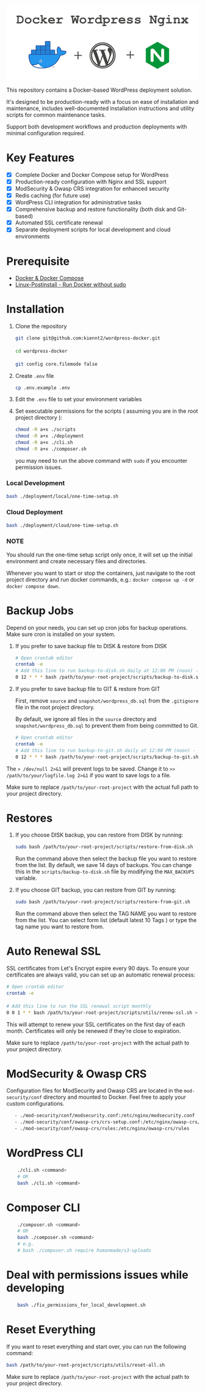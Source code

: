 ![alt text](https://raw.githubusercontent.com/kiennt2/wordpress-docker/refs/heads/master/banner.jpg)

This repository contains a Docker-based WordPress deployment solution.

It's designed to be production-ready with a focus on ease of installation and maintenance, includes well-documented
installation instructions and utility scripts for common maintenance tasks.

Support both development workflows and production deployments with minimal configuration required.

# Key Features

- [x] Complete Docker and Docker Compose setup for WordPress
- [x] Production-ready configuration with Nginx and SSL support
- [x] ModSecurity & Owasp CRS integration for enhanced security
- [x] Redis caching (for future use)
- [x] WordPress CLI integration for administrative tasks
- [x] Comprehensive backup and restore functionality (both disk and Git-based)
- [x] Automated SSL certificate renewal
- [x] Separate deployment scripts for local development and cloud environments

# Prerequisite

* [Docker & Docker Compose](https://docs.docker.com/engine/install/)
* [Linux-Postinstall - Run Docker without sudo](https://docs.docker.com/engine/install/linux-postinstall/)

# Installation

1. Clone the repository

    ```bash
   git clone git@github.com:kiennt2/wordpress-docker.git
   
   cd wordpress-docker
   
   git config core.filemode false
    ```

2. Create ```.env``` file

    ```bash
    cp .env.example .env
    ```

3. Edit the ```.env``` file to set your environment variables


4. Set executable permissions for the scripts ( assuming you are in the root project directory ):

    ```bash
    chmod -R a+x ./scripts
    chmod -R a+x ./deployment
    chmod -R a+x ./cli.sh
    chmod -R a+x ./composer.sh
    ```
   you may need to run the above command with `sudo` if you encounter permission issues.

### Local Development

```bash
bash ./deployment/local/one-time-setup.sh
```

### Cloud Deployment

```bash
bash ./deployment/cloud/one-time-setup.sh
```

### NOTE

You should run the one-time setup script only once, it will set up the initial environment and create necessary files
and directories.

Whenever you want to start or stop the containers, just navigate to the root project directory and run docker
commands, e.g.: ```docker compose up -d``` or ```docker compose down```.

# Backup Jobs

Depend on your needs, you can set up cron jobs for backup operations. Make sure cron is installed on your system.

1. If you prefer to save backup file to DISK & restore from DISK
    ```bash
    # Open crontab editor
    crontab -e    
    # Add this line to run backup-to-disk.sh daily at 12:00 PM (noon) - OR select the time you want to run the backup
    0 12 * * * bash /path/to/your-root-project/scripts/backup-to-disk.sh > /dev/null 2>&1    
    ```

2. If you prefer to save backup file to GIT & restore from GIT

   First, remove ```source``` and ```snapshot/wordpress_db.sql``` from the ```.gitignore``` file in the root project
   directory.

   By default, we ignore all files in the `source` directory and ```snapshot/wordpress_db.sql``` to prevent them from
   being committed to Git.

   ```bash
   # Open crontab editor
   crontab -e    
   # Add this line to run backup-to-git.sh daily at 12:00 PM (noon) - OR select the time you want to run the backup
   0 12 * * * bash /path/to/your-root-project/scripts/backup-to-git.sh > /dev/null 2>&1
   ```

The ```> /dev/null 2>&1``` will prevent logs to be saved. Change it to ```>> /path/to/your/logfile.log 2>&1``` if you
want to save logs to a file.

Make sure to replace ```/path/to/your-root-project``` with the actual full path to your project directory.

# Restores

1. If you choose DISK backup, you can restore from DISK by running:

    ```bash
    sudo bash /path/to/your-root-project/scripts/restore-from-disk.sh
    ```    
   Run the command above then select the backup file you want to restore from the list. By default, we save 14 days of
   backups. You can change this in the `scripts/backup-to-disk.sh` file by modifying the `MAX_BACKUPS` variable.


2. If you choose GIT backup, you can restore from GIT by running:

    ```bash
   sudo bash /path/to/your-root-project/scripts/restore-from-git.sh
    ```
   Run the command above then select the TAG NAME you want to restore from the list. You can select form list (default
   latest 10 Tags ) or type the tag name you want to restore from.

# Auto Renewal SSL

SSL certificates from Let's Encrypt expire every 90 days. To ensure your certificates are always valid, you can set up
an automatic renewal process:

```bash
# Open crontab editor
crontab -e

# Add this line to run the SSL renewal script monthly
0 0 1 * * bash /path/to/your-root-project/scripts/utils/renew-ssl.sh > /dev/null 2>&1
```

This will attempt to renew your SSL certificates on the first day of each month. Certificates will only be renewed if
they're close to expiration.

Make sure to replace ```/path/to/your-root-project``` with the actual path to your project directory.

# ModSecurity & Owasp CRS

Configuration files for ModSecurity and Owasp CRS are located in the `mod-security/conf` directory and mounted to
Docker. Feel free to apply your custom configurations.

```bash
   - ./mod-security/conf/modsecurity.conf:/etc/nginx/modsecurity.conf
   - ./mod-security/conf/owasp-crs/crs-setup.conf:/etc/nginx/owasp-crs/crs-setup.conf
   - ./mod-security/conf/owasp-crs/rules:/etc/nginx/owasp-crs/rules
```

# WordPress CLI

```bash
    ./cli.sh <command>
    # OR
    bash ./cli.sh <command>
```

# Composer CLI

```bash
    ./composer.sh <command>
    # OR
    bash ./composer.sh <command>
    # e.g.
    # bash ./composer.sh require humanmade/s3-uploads
```

# Deal with permissions issues while developing

```bash
    bash ./fix_permissions_for_local_development.sh
```

# Reset Everything

If you want to reset everything and start over, you can run the following command:

```bash
bash /path/to/your-root-project/scripts/utils/reset-all.sh
```

Make sure to replace ```/path/to/your-root-project``` with the actual path to your project directory.
